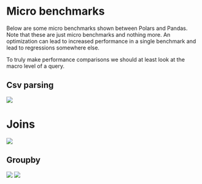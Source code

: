 # Micro benchmarks
Below are some micro benchmarks shown between Polars and Pandas. Note that these are just micro benchmarks and nothing
more. An optimization can lead to increased performance in a single benchmark and lead to regressions somewhere else.

To truly make performance comparisons we should at least look at the macro level of a query. 

## Csv parsing
![](img/csv.png)

# Joins
![](img/join_80_000.png)

## Groupby
![](img/groupby10_.png)
![](img/groupby10_mem.png)
